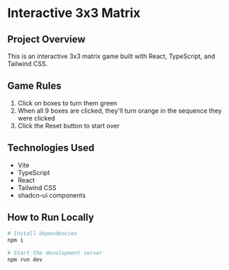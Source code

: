 
# Interactive 3x3 Matrix

## Project Overview

This is an interactive 3x3 matrix game built with React, TypeScript, and Tailwind CSS.

## Game Rules

1. Click on boxes to turn them green
2. When all 9 boxes are clicked, they'll turn orange in the sequence they were clicked
3. Click the Reset button to start over

## Technologies Used

- Vite
- TypeScript
- React
- Tailwind CSS
- shadcn-ui components

## How to Run Locally

```sh
# Install dependencies
npm i

# Start the development server
npm run dev
```
